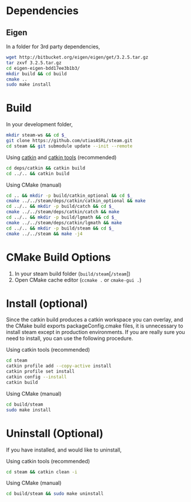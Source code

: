 # Dependencies

## Eigen
In a folder for 3rd party dependencies,
```bash
wget http://bitbucket.org/eigen/eigen/get/3.2.5.tar.gz
tar zxvf 3.2.5.tar.gz
cd eigen-eigen-bdd17ee3b1b3/
mkdir build && cd build
cmake ..
sudo make install
```

# Build
In your development folder,
```bash
mkdir steam-ws && cd $_
git clone https://github.com/utiasASRL/steam.git
cd steam && git submodule update --init --remote
```

Using [catkin](https://github.com/ros/catkin) and [catkin tools](https://github.com/catkin/catkin_tools) (recommended)
```bash
cd deps/catkin && catkin build
cd ../.. && catkin build
```

Using CMake (manual)
```bash
cd .. && mkdir -p build/catkin_optional && cd $_
cmake ../../steam/deps/catkin/catkin_optional && make
cd ../.. && mkdir -p build/catch && cd $_
cmake ../../steam/deps/catkin/catch && make
cd ../.. && mkdir -p build/lgmath && cd $_
cmake ../../steam/deps/catkin/lgmath && make
cd ../.. && mkdir -p build/steam && cd $_
cmake ../../steam && make -j4
```

# CMake Build Options

1. In your steam build folder (`build/steam`[`/steam`])
1. Open CMake cache editor (`ccmake .` or `cmake-gui .`)

# Install (optional)

Since the catkin build produces a catkin workspace you can overlay, and the CMake build exports packageConfig.cmake files, it is unnecessary to install steam except in production environments. If you are really sure you need to install, you can use the following procedure.

Using catkin tools (recommended)
```bash
cd steam
catkin profile add --copy-active install
catkin profile set install
catkin config --install
catkin build
```

Using CMake (manual)
```bash
cd build/steam
sudo make install
```

# Uninstall (Optional)

If you have installed, and would like to uninstall,

Using catkin tools (recommended)
```bash
cd steam && catkin clean -i
```

Using CMake (manual)
```bash
cd build/steam && sudo make uninstall
```
